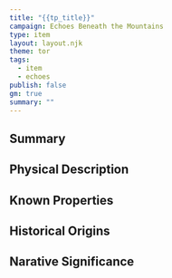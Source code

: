 ```yaml
---
title: "{{tp_title}}"
campaign: Echoes Beneath the Mountains
type: item
layout: layout.njk
theme: tor
tags:
  - item
  - echoes
publish: false
gm: true
summary: ""
---
```


## Summary

## Physical Description

## Known Properties

## Historical Origins

## Narative Significance